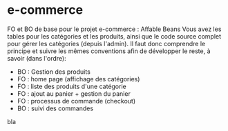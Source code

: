 # e-commerce
FO et BO de base pour le projet e-commerce : Affable Beans
Vous avez les tables pour les catégories et les produits, ainsi que le code source complet pour gérer les catégories (depuis l'admin). 
Il faut donc comprendre le principe et suivre les mêmes conventions afin de développer le reste, à savoir (dans l'ordre):
 * BO : Gestion des produits
 * FO : home page (affichage des catégories)
 * FO : liste des produits d'une catégorie
 * FO : ajout au panier + gestion du panier
 * FO : processus de commande (checkout)
 * BO : suivi des commandes

bla
